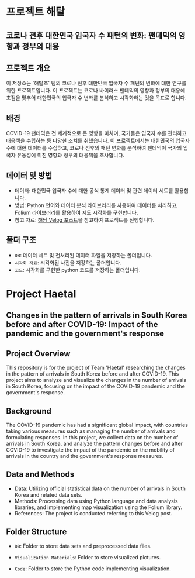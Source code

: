 # 프로젝트 해탈
## 코로나 전후 대한민국 입국자 수 패턴의 변화: 팬데믹의 영향과 정부의 대응

## 프로젝트 개요
이 저장소는 '해탈조' 팀의 코로나 전후 대한민국 입국자 수 패턴의 변화에 대한 연구를 위한 프로젝트입니다.
이 프로젝트는 코로나 바이러스 팬데믹의 영향과 정부의 대응에 초점을 맞추어 대한민국의 입국자 수 변화를 분석하고 시각화하는 것을 목표로 합니다.

## 배경
COVID-19 팬데믹은 전 세계적으로 큰 영향을 미치며, 국가들은 입국자 수를 관리하고 대응책을 수립하는 등 다양한 조치를 취했습니다.
이 프로젝트에서는 대한민국의 입국자 수에 대한 데이터를 수집하고,
코로나 전후의 패턴 변화를 분석하여 팬데믹이 국가의 입국자 유동성에 미친 영향과 정부의 대응책을 조사합니다.

## 데이터 및 방법
- 데이터: 대한민국 입국자 수에 대한 공식 통계 데이터 및 관련 데이터 세트를 활용합니다.
- 방법: Python 언어와 데이터 분석 라이브러리를 사용하여 데이터를 처리하고, Folium 라이브러리를 활용하여 지도 시각화를 구현합니다.
- 참고 자료: [해당 Velog 포스트](https://velog.io/@metafring/%EC%BD%94%EB%A1%9C%EB%82%98-%EC%A0%84%ED%9B%84-%EB%8C%80%ED%95%9C%EB%AF%BC%EA%B5%AD-%EC%9E%85%EA%B5%AD%EC%9E%90-%EC%88%98-%EB%B3%80%ED%99%94-%ED%8C%AC%EB%8D%B0%EB%AF%B9%EC%9D%98-%EC%98%81%ED%96%A5%EA%B3%BC-%EC%A0%95%EB%B6%80%EC%9D%98-%EB%8C%80%EC%9D%91)을 참고하여 프로젝트를 진행합니다.

## 폴더 구조
- `DB`: 데이터 세트 및 전처리된 데이터 파일을 저장하는 폴더입니다.
- `시각화 자료`: 시각화된 사진을 저장하는 폴더입니다.
- `코드`: 시각화를 구현한 python 코드를 저장하는 폴더입니다.



# Project Haetal
## Changes in the pattern of arrivals in South Korea before and after COVID-19: Impact of the pandemic and the government's response

## Project Overview
This repository is for the project of Team 'Haetal' researching the changes in the pattern of arrivals in South Korea before and after COVID-19. This project aims to analyze and visualize the changes in the number of arrivals in South Korea, focusing on the impact of the COVID-19 pandemic and the government's response.

## Background
The COVID-19 pandemic has had a significant global impact, with countries taking various measures such as managing the number of arrivals and formulating responses. In this project, we collect data on the number of arrivals in South Korea, and analyze the pattern changes before and after COVID-19 to investigate the impact of the pandemic on the mobility of arrivals in the country and the government's response measures.

## Data and Methods
- Data: Utilizing official statistical data on the number of arrivals in South Korea and related data sets.
- Methods: Processing data using Python language and data analysis libraries, and implementing map visualization using the Folium library.
- References: The project is conducted referring to this Velog post.

## Folder Structure
- `DB`: Folder to store data sets and preprocessed data files.

- `Visualization Materials`: Folder to store visualized pictures.

- `Code`: Folder to store the Python code implementing visualization.


